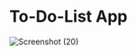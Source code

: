 # To-Do-List App
 
![Screenshot (20)](https://github.com/sajil86/To-Do-List-App/assets/89699542/5b8affa5-1765-415c-a985-0dcb9b7fe569)
